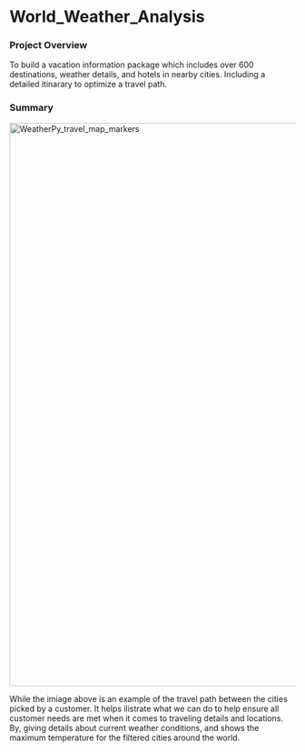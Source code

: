 # World_Weather_Analysis

### Project Overview

To build a vacation information package which includes over 600 destinations, weather details, and hotels in nearby cities. Including a detailed itinarary to optimize a travel path.

### Summary

<img width="991" alt="WeatherPy_travel_map_markers" src="https://user-images.githubusercontent.com/105955544/180921504-c5ff4709-a54e-48ae-be58-2882ae7fdf60.png">
 
 While the imiage above is an example of the travel path between the cities picked by a customer. It helps ilistrate what we can do to help ensure all customer needs are met when it comes to traveling details and locations. By, giving details about current weather conditions, and shows the maximum temperature for the filtered cities around the world.
